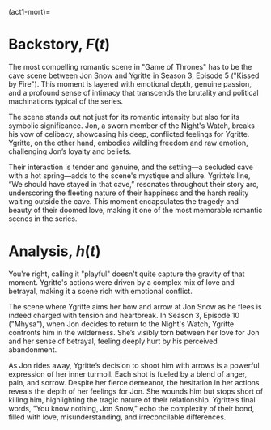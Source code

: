 (act1-mort)=
# Backstory, $F(t)$

The most compelling romantic scene in "Game of Thrones" has to be the cave scene between Jon Snow and Ygritte in Season 3, Episode 5 ("Kissed by Fire"). This moment is layered with emotional depth, genuine passion, and a profound sense of intimacy that transcends the brutality and political machinations typical of the series.

The scene stands out not just for its romantic intensity but also for its symbolic significance. Jon, a sworn member of the Night's Watch, breaks his vow of celibacy, showcasing his deep, conflicted feelings for Ygritte. Ygritte, on the other hand, embodies wildling freedom and raw emotion, challenging Jon’s loyalty and beliefs.

Their interaction is tender and genuine, and the setting—a secluded cave with a hot spring—adds to the scene's mystique and allure. Ygritte’s line, “We should have stayed in that cave,” resonates throughout their story arc, underscoring the fleeting nature of their happiness and the harsh reality waiting outside the cave. This moment encapsulates the tragedy and beauty of their doomed love, making it one of the most memorable romantic scenes in the series.

# Analysis, $h(t)$

You're right, calling it "playful" doesn't quite capture the gravity of that moment. Ygritte's actions were driven by a complex mix of love and betrayal, making it a scene rich with emotional conflict.

The scene where Ygritte aims her bow and arrow at Jon Snow as he flees is indeed charged with tension and heartbreak. In Season 3, Episode 10 ("Mhysa"), when Jon decides to return to the Night's Watch, Ygritte confronts him in the wilderness. She’s visibly torn between her love for Jon and her sense of betrayal, feeling deeply hurt by his perceived abandonment.

As Jon rides away, Ygritte’s decision to shoot him with arrows is a powerful expression of her inner turmoil. Each shot is fueled by a blend of anger, pain, and sorrow. Despite her fierce demeanor, the hesitation in her actions reveals the depth of her feelings for Jon. She wounds him but stops short of killing him, highlighting the tragic nature of their relationship. Ygritte’s final words, "You know nothing, Jon Snow," echo the complexity of their bond, filled with love, misunderstanding, and irreconcilable differences.


```{references}
```